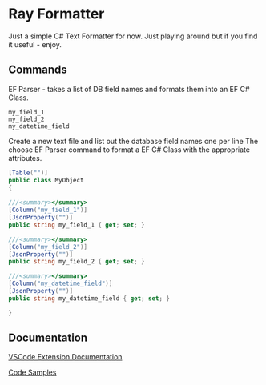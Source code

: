 ﻿# Ray Formatter

Just a simple C# Text Formatter for now. Just playing around but if you find it useful - enjoy.

## Commands

EF Parser - takes a list of DB field names and formats them into an EF C# Class.

```
my_field_1
my_field_2
my_datetime_field
```

Create a new text file and list out the database field names one per line
The choose EF Parser command to format a EF C# Class with the appropriate attributes.

```csharp
[Table("")]
public class MyObject
{
	
///<summary></summary>
[Column("my_field_1")]
[JsonProperty("")]
public string my_field_1 { get; set; }

///<summary></summary>
[Column("my_field_2")]
[JsonProperty("")]
public string my_field_2 { get; set; }

///<summary></summary>
[Column("my_datetime_field")]
[JsonProperty("")]
public string my_datetime_field { get; set; }

}
```

## Documentation

[VSCode Extension Documentation](https://code.visualstudio.com/api)

[Code Samples](https://github.com/microsoft/vscode-extension-samples)
